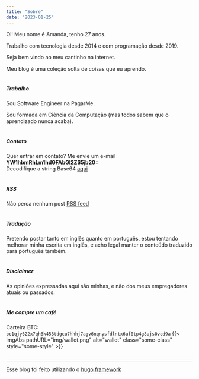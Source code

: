 ```yaml
---
title: "Sobre"
date: "2023-01-25"
---
```


Oi! Meu nome é Amanda, tenho 27 anos.

Trabalho com tecnologia desde 2014 e com programação desde 2019.

Seja bem vindo ao meu cantinho na internet.

Meu blog é uma coleção solta de coisas que eu aprendo.
<br/><br/>
##### Trabalho

Sou Software Engineer na PagarMe.

Sou formada em Ciência da Computação (mas todos sabem que o aprendizado nunca acaba).
<br/><br/>
##### Contato

Quer entrar em contato? Me envie um e-mail **YW1hbmRhLm1hdGFAbGl2ZS5jb20=**
<br/>
Decodifique a string Base64 [aqui](https://www.base64decode.org/)
<br/><br/>
##### RSS

Não perca nenhum post [RSS feed](/index.xml)
<br/><br/>
##### Tradução

Pretendo postar tanto em inglês quanto em português, estou tentando melhorar minha escrita em inglês, e acho legal manter o conteúdo traduzido para português também.
<br/><br/>
##### Disclaimer
As opiniões expressadas aqui são minhas, e não dos meus empregadores atuais ou passados.
<br/><br/>
##### Me compre um café
Carteira BTC: `bc1qjy622x7qh6k453tdgcu7hhhj7agv6nqnysfdlntx6uf0tp4g8ujs0vcd9a`
{{< imgAbs 
pathURL="img/wallet.png" 
alt="wallet" 
class="some-class" 
style="some-style" >}}
</br></br>
___
Esse blog foi feito utilizando o [hugo framework](https://gohugo.io/)
